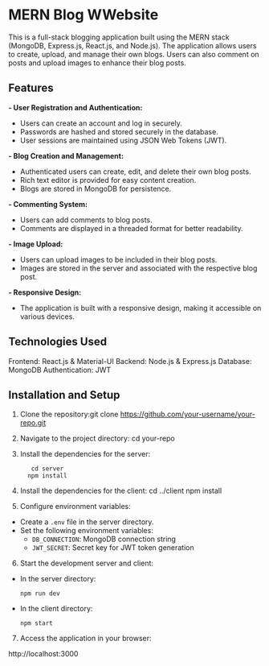 
# MERN Blog WWebsite

This is a full-stack blogging application built using the MERN stack (MongoDB, Express.js, React.js, and Node.js). The application allows users to create, upload, and manage their own blogs. Users can also comment on posts and upload images to enhance their blog posts.

## Features

**- User Registration and Authentication:**
  - Users can create an account and log in securely.
  - Passwords are hashed and stored securely in the database.
  - User sessions are maintained using JSON Web Tokens (JWT).

**- Blog Creation and Management:**
  - Authenticated users can create, edit, and delete their own blog posts.
  - Rich text editor is provided for easy content creation.
  - Blogs are stored in MongoDB for persistence.

**- Commenting System:**
  - Users can add comments to blog posts.
  - Comments are displayed in a threaded format for better readability.

**- Image Upload:**
  - Users can upload images to be included in their blog posts.
  - Images are stored in the server and associated with the respective blog post.

**- Responsive Design:**
  - The application is built with a responsive design, making it accessible on various devices.

## Technologies Used

Frontend: React.js & Material-UI
Backend: Node.js & Express.js
Database: MongoDB
Authentication: JWT

## Installation and Setup

1. Clone the repository:git clone https://github.com/your-username/your-repo.git

2. Navigate to the project directory: cd your-repo

3. Install the dependencies for the server:
 
          cd server
         npm install
         

4. Install the dependencies for the client:
         cd ../client
          npm install   
          
 
5. Configure environment variables:
- Create a `.env` file in the server directory.
- Set the following environment variables:
  - `DB_CONNECTION`: MongoDB connection string
  - `JWT_SECRET`: Secret key for JWT token generation

6. Start the development server and client:
- In the server directory:
  ```
  npm run dev
  ```
- In the client directory:
  ```
  npm start
  ```

7. Access the application in your browser:

http://localhost:3000


